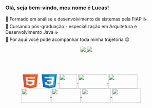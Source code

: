 ### Olá, seja bem-vindo, meu nome é Lucas! 

🔷 Formado em análise e desenvolvimento de sistemas pela FIAP ☕ <br>
🔷 Cursando pós-graduação - especialização em Arquitetura e Desenvolvimento Java ☕ <br>
🔷 Por aqui você pode acompanhar toda minha trajetória 😉

<div align="center">
  <a href="https://github.com/Luzeraaa">
  <img height="180em" src="https://github-readme-stats.vercel.app/api?username=Luzeraaa&show_icons=true&theme=dracula&include_all_commits=true&count_private=true"/> 
    
  <img height="180em" src="https://github-readme-stats.vercel.app/api/top-langs/?username=Luzeraaa&theme=blue-green"/>
</div>

  
  <div style="display: inline_block; padding: 50px"  ><br>

  <img align="center"  height="45" width="55" src="https://raw.githubusercontent.com/devicons/devicon/master/icons/html5/html5-original.svg">
  <img align="center"  height="45" width="55" src="https://raw.githubusercontent.com/devicons/devicon/master/icons/css3/css3-original.svg">
  <img align="center"  height="45" width="55" src="https://img.shields.io/badge/Oracle-F80000?style=for-the-badge&logo=Oracle&logoColor=white">
  <img align="center"  height="45" width="90" src="https://img.shields.io/badge/Java-ED8B00?style=for-the-badge&logo=java&logoColor=white">
  <img align="center"  height="45" width="90" src="https://img.shields.io/badge/Spring-6DB33F?style=for-the-badge&logo=spring&logoColor=white">
  </img align="center"  height="45" width="90" src="https://img.shields.io/badge/Java-ED8B00?style=for-the-badge&logo=java&logoColor=white">
  <img align="center"  height="45" width="90" src="https://img.shields.io/badge/JavaScript-F7DF1E?style=for-the-badge&logo=javascript&logoColor=black">
  <img align="center"  height="45" width="90" src="https://img.shields.io/badge/Bootstrap-563D7C?style=for-the-badge&logo=bootstrap&logoColor=white">
  <img align="center"  height="45" width="90" src="https://img.shields.io/badge/GIT-E44C30?style=for-the-badge&logo=git&logoColor=white">
  <img align="center"  height="45" width="90" src="https://img.shields.io/badge/Jira-0052CC?style=for-the-badge&logo=Jira&logoColor=white">

</div>
